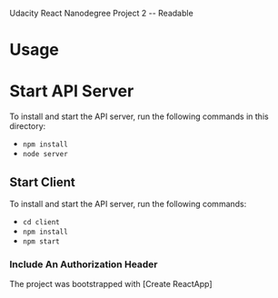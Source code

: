 Udacity React Nanodegree Project 2 -- Readable

# Usage
# Start API Server

To install and start the API server, run the following commands in this directory:

* `npm install`
* `node server`

## Start Client
To install and start the API server, run the following commands:
* `cd client`
* `npm install`
* `npm start`

### Include An Authorization Header

The project was bootstrapped with [Create ReactApp]